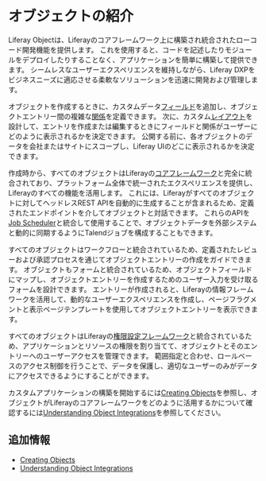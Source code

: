 # オブジェクトの紹介

Liferay Objectは、Liferayのコアフレームワーク上に構築され統合されたローコード開発機能を提供します。 これを使用すると、コードを記述したりモジュールをデプロイしたりすることなく、アプリケーションを簡単に構築して提供できます。 シームレスなユーザーエクスペリエンスを維持しながら、Liferay DXPをビジネスニーズに適応させる柔軟なソリューションを迅速に開発および管理します。

オブジェクトを作成するときに、カスタムデータ[フィールド](./creating-and-managing-objects/adding-fields-to-objects.md)を追加し、オブジェクトエントリー間の複雑な[関係](./creating-and-managing-objects/defining-object-relationships.md)を定義できます。 次に、カスタム[レイアウト](./creating-and-managing-objects/designing-object-layouts.md)を設計して、エントリを作成または編集するときにフィールドと関係がユーザーにどのように表示されるかを決定できます。 公開する前に、各オブジェクトのデータを会社またはサイトにスコープし、Liferay UIのどこに表示されるかを決定できます。 <!--TASK: Add in Views once implemented-->

作成時から、すべてのオブジェクトはLiferayの[コアフレームワーク](../../core-frameworks.md)と完全に統合されており、プラットフォーム全体で統一されたエクスペリエンスを提供し、Liferayのすべての機能を活用します。 これには、Liferayがすべてのオブジェクトに対してヘッドレスREST APIを自動的に生成することが含まれるため、定義されたエンドポイントを介してオブジェクトと対話できます。 これらのAPIを[Job Scheduler](../../core-frameworks/dispatch-framework/using-dispatch.md)と統合して使用することで、オブジェクトデータを外部システムと動的に同期するようにTalendジョブを構成することもできます。

すべてのオブジェクトはワークフローと統合されているため、定義されたレビューおよび承認プロセスを通じてオブジェクトエントリーの作成をガイドできます。 オブジェクトもフォームと統合されているため、オブジェクトフィールドにマップし、オブジェクトエントリーを作成するためのユーザー入力を受け取るフォームを設計できます。 エントリーが作成されると、Liferayの情報フレームワークを活用して、動的なユーザーエクスペリエンスを作成し、ページフラグメントと表示ページテンプレートを使用してオブジェクトエントリーを表示できます。

すべてのオブジェクトはLiferayの[権限設定フレームワーク](./understanding-object-integrations/permissions-framework-integration.md)と統合されているため、アプリケーションとリソースの権限を割り当てて、オブジェクトとそのエントリーへのユーザーアクセスを管理できます。 範囲指定と合わせ、ロールベースのアクセス制御を行うことで、データを保護し、適切なユーザーのみがデータにアクセスできるようにすることができます。

<!--TASK: Add the following text once more features are supported for system Objects, "The Objects application also provides a convenient way to extend and configure any system services registered with the Objects framework. This includes adding custom fields, defining relationships with other Objects, and designing layouts for Object entries." -->

カスタムアプリケーションの構築を開始するには[Creating Objects](./creating-and-managing-objects/creating-objects.md)を参照し、オブジェクトがLiferayのコアフレームワークをどのように活用するかについて確認するには[Understanding Object Integrations](./understanding-object-integrations.md)を参照してください。

## 追加情報

* [Creating Objects](./creating-and-managing-objects/creating-objects.md)
* [Understanding Object Integrations](./understanding-object-integrations.md)<!--TASK: * \[Objects UI Reference\](./objects-ui-reference.md) -->
